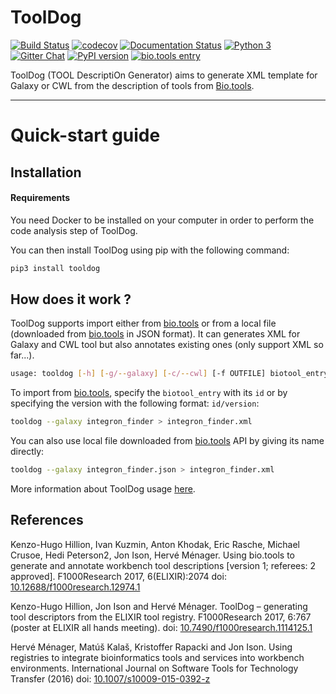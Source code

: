 # ToolDog

[![Build Status](https://travis-ci.org/bio-tools/ToolDog.svg?branch=master)](https://travis-ci.org/bio-tools/ToolDog)
[![codecov](https://codecov.io/gh/bio-tools/ToolDog/branch/master/graph/badge.svg)](https://codecov.io/gh/bio-tools/ToolDog)
[![Documentation Status](https://readthedocs.org/projects/tooldog/badge/?version=latest)](http://tooldog.readthedocs.io/en/latest/?badge=latest)
[![Python 3](https://img.shields.io/badge/python-3.6.0-blue.svg)](https://www.python.org/downloads/release/python-360/)
[![Gitter Chat](http://img.shields.io/badge/chat-online-brightgreen.svg)](https://gitter.im/ToolDog/Lobby)
[![PyPI version](https://badge.fury.io/py/tooldog.svg)](https://badge.fury.io/py/tooldog)
[![bio.tools entry](https://img.shields.io/badge/bio.tools-ToolDog-orange.svg)](https://bio.tools/ToolDog)

ToolDog (TOOL DescriptiOn Generator) aims to generate XML template for Galaxy or CWL from
the description of tools from [Bio.tools](https://bio.tools).

------------------------

# Quick-start guide

## Installation

#### Requirements

You need Docker to be installed on your computer in order to perform the code analysis step of ToolDog.

You can then install ToolDog using pip with the following command:

```bash
pip3 install tooldog
```

## How does it work ?

ToolDog supports import either from [bio.tools](https://bio.tools) or from a local
file (downloaded from [bio.tools](https://bio.tools) in JSON format). It can generates XML
for Galaxy and CWL tool but also annotates existing ones (only support XML so far...).

```bash
usage: tooldog [-h] [-g/--galaxy] [-c/--cwl] [-f OUTFILE] biotool_entry
```

To import from [bio.tools](https://bio.tools), specify the `biotool_entry` with its `id` or by specifying the version with the following format: `id/version`:

```bash
tooldog --galaxy integron_finder > integron_finder.xml
```

You can also use local file downloaded from [bio.tools](https://bio.tools) API
by giving its name directly:

```bash
tooldog --galaxy integron_finder.json > integron_finder.xml
```

More information about ToolDog usage [here](http://tooldog.readthedocs.io/en/latest/how_to_use.html).

## References

Kenzo-Hugo Hillion, Ivan Kuzmin, Anton Khodak, Eric Rasche, Michael Crusoe, Hedi Peterson2, Jon Ison, Hervé Ménager.
Using bio.tools to generate and annotate workbench tool descriptions [version 1; referees: 2 approved]. F1000Research 2017, 6(ELIXIR):2074
doi: [10.12688/f1000research.12974.1](https://f1000research.com/articles/6-2074/v1)

Kenzo-Hugo Hillion, Jon Ison and Hervé Ménager. ToolDog – generating tool descriptors from the ELIXIR tool registry.
F1000Research 2017, 6:767 (poster at ELIXIR all hands meeting).
doi: [10.7490/f1000research.1114125.1](https://f1000research.com/posters/6-767)

Hervé Ménager, Matúš Kalaš, Kristoffer Rapacki and Jon Ison. Using registries to integrate
bioinformatics tools and services into workbench environments. International Journal on
Software Tools for Technology Transfer (2016) doi: [10.1007/s10009-015-0392-z](http://link.springer.com/article/10.1007/s10009-015-0392-z)
